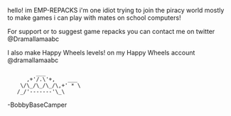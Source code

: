 hello! im EMP-REPACKS i'm one idiot trying to join the piracy world mostly to make games i can play with mates on school computers!

For support or to suggest game repacks you can contact me on twitter @Dramallamaabc

I also make Happy Wheels levels! on my Happy Wheels account @dramallamaabc




             ___
          ,+'/.\'+,    ___
        \/\_/\_/\_/\,+' * \
       /_/'-------'\_\

-BobbyBaseCamper


<!--- EMP-REPACKS/EMP-REPACKS is a ✨ special ✨ repository because its `README.md` (this file) appears on your GitHub profile.
You can click the Preview link to take a look at your changes.--->
